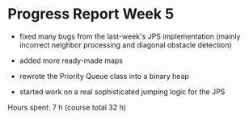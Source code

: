 # Progress Report Week 5

- fixed many bugs from the last-week's JPS implementation (mainly incorrect neighbor processing and diagonal obstacle detection)

- added more ready-made maps

- rewrote the Priority Queue class into a binary heap

- started work on a real sophisticated jumping logic for the JPS

Hours spent: 7 h (course total 32 h)
